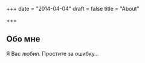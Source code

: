 +++
date = "2014-04-04"
draft = false
title = "About"

+++

## Обо мне

Я Вас любил. Простите за ошибку…
